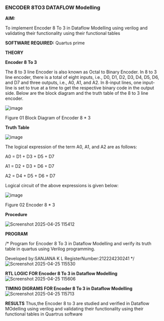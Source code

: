 ### ENCODER 8TO3 DATAFLOW Modelling

**AIM:**

To implement  Encoder 8 To 3 in Dataflow Modelling using verilog and validating their functionality using their functional tables

**SOFTWARE REQUIRED:** Quartus prime

**THEORY**

**Encoder 8 To 3**

The 8 to 3 line Encoder is also known as Octal to Binary Encoder. In 8 to 3 line encoder, there is a total of eight inputs, i.e., D0, D1, D2, D3, D4, D5, D6, and D7 and three outputs, i.e., A0, A1, and A2. In 8-input lines, one input-line is set to true at a time to get the respective binary code in the output side. Below are the block diagram and the truth table of the 8 to 3 line encoder.

![image](https://github.com/naavaneetha/ENCODER8TO3DATAFLOW/assets/154305477/0bc242c1-eb9e-4c47-afe5-30428470efc3)

Figure 01  Block Diagram of Encoder 8 * 3

**Truth Table**

![image](https://github.com/naavaneetha/ENCODER8TO3DATAFLOW/assets/154305477/35496b14-ae6e-4cd1-9abd-d6736b576575)

The logical expression of the term A0, A1, and A2 are as follows:

A0 = D1 + D3 + D5 + D7

A1 = D2 + D3 + D6 + D7

A2 = D4 + D5 + D6 + D7

Logical circuit of the above expressions is given below:

![image](https://github.com/naavaneetha/ENCODER8TO3DATAFLOW/assets/154305477/95acaee6-c873-4c75-89eb-ef09fb158053)

Figure 02  Encoder 8 * 3

**Procedure**

![Screenshot 2025-04-25 115412](https://github.com/user-attachments/assets/edec5e08-f791-4b15-9fc4-e2fc17c2deb1)


**PROGRAM**

/* Program for Encoder 8 To 3 in Dataflow Modelling and verify its truth table in quartus using Verilog programming. 

Developed by:SANJANA K L RegisterNumber:212224230241
*/
![Screenshot 2025-04-25 115530](https://github.com/user-attachments/assets/a2d98e63-b7cc-4331-88e1-344f7f5b5053)

**RTL LOGIC FOR Encoder 8 To 3 in Dataflow Modelling**
![Screenshot 2025-04-25 115606](https://github.com/user-attachments/assets/9cd88643-b473-4470-a08f-bc9fa4c802fe)


**TIMING DIGRAMS FOR Encoder 8 To 3 in Dataflow Modelling**
![Screenshot 2025-04-25 115713](https://github.com/user-attachments/assets/6cf4d2f1-197d-4688-bdb8-d9c1fe83e915)


**RESULTS**
Thus,the Encoder 8 to 3 are studied and verified in Dataflow MOdelling using verilog and validating their functionality using their functional tables in Quartrus software




